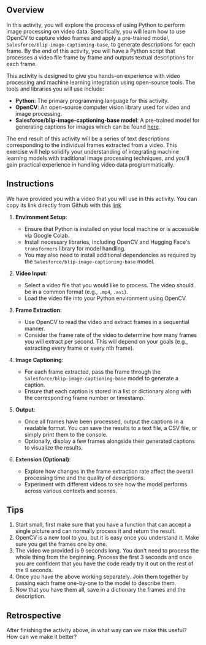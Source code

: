 ## Overview

In this activity, you will explore the process of using Python to perform image processing on video data. Specifically, you will learn how to use OpenCV to capture video frames and apply a pre-trained model, `Salesforce/blip-image-captioning-base`, to generate descriptions for each frame. By the end of this activity, you will have a Python script that processes a video file frame by frame and outputs textual descriptions for each frame.

This activity is designed to give you hands-on experience with video processing and machine learning integration using open-source tools. The tools and libraries you will use include:

- **Python**: The primary programming language for this activity.
- **OpenCV**: An open-source computer vision library used for video and image processing.
- **Salesforce/blip-image-captioning-base model**: A pre-trained model for generating captions for images which can be found [here](https://huggingface.co/Salesforce/blip-image-captioning-base).

The end result of this activity will be a series of text descriptions corresponding to the individual frames extracted from a video.
This exercise will help solidify your understanding of integrating machine learning models with traditional image processing techniques, and you'll gain practical experience in handling video data programmatically.
## Instructions
We have provided you with a video that you will use in this activity. You can copy its link directly from Github with this [link](https://github.com/user-attachments/assets/d024a685-8740-4537-94f7-e05bd512bdd7)


1. **Environment Setup**:
   - Ensure that Python is installed on your local machine or is accessible via Google Colab.
   - Install necessary libraries, including OpenCV and Hugging Face's `transformers` library for model handling.
   - You may also need to install additional dependencies as required by the `Salesforce/blip-image-captioning-base` model.

2. **Video Input**:
   - Select a video file that you would like to process. The video should be in a common format (e.g., `.mp4`, `.avi`).
   - Load the video file into your Python environment using OpenCV.

3. **Frame Extraction**:
   - Use OpenCV to read the video and extract frames in a sequential manner.
   - Consider the frame rate of the video to determine how many frames you will extract per second. This will depend on your goals (e.g., extracting every frame or every nth frame).

4. **Image Captioning**:
   - For each frame extracted, pass the frame through the `Salesforce/blip-image-captioning-base` model to generate a caption.
   - Ensure that each caption is stored in a list or dictionary along with the corresponding frame number or timestamp.

5. **Output**:
   - Once all frames have been processed, output the captions in a readable format. You can save the results to a text file, a CSV file, or simply print them to the console.
   - Optionally, display a few frames alongside their generated captions to visualize the results.

6. **Extension (Optional)**:
   - Explore how changes in the frame extraction rate affect the overall processing time and the quality of descriptions.
   - Experiment with different videos to see how the model performs across various contexts and scenes.

## Tips
1. Start small, first make sure that you have a function that can accept a single picture and can normally process it and return the result.
2. OpenCV is a new tool to you, but it is easy once you understand it. Make sure you get the frames one by one.
3. The video we provided is 9 seconds long. You don't need to process the whole thing from the beginning. Process the first 3 seconds and once you are confident that you have the code ready try it out on the rest of the 9 seconds.
4. Once you have the above working separately. Join them together by passing each frame one-by-one to the model to describe them.
5. Now that you have them all, save in a dictionary the frames and the description.

## Retrospective
After finishing the activity above, in what way can we make this useful? How can we make it better?
